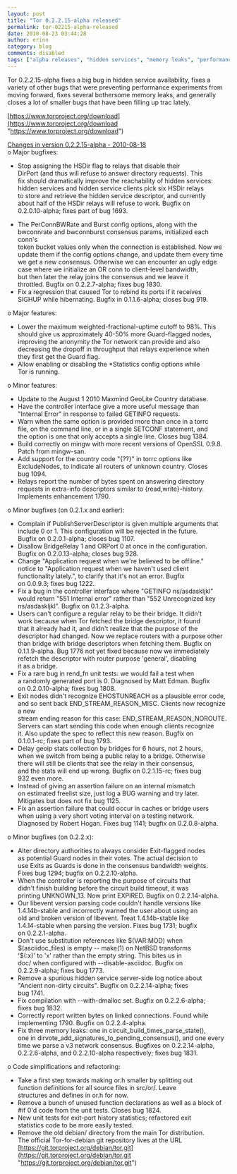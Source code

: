 ```yaml
---
layout: post
title: "Tor 0.2.2.15-alpha released"
permalink: tor-02215-alpha-released
date: 2010-08-23 03:44:28
author: erinn
category: blog
comments: disabled
tags: ["alpha releases", "hidden services", "memory leaks", "performance improvements", "tor"]
---
```


Tor 0.2.2.15-alpha fixes a big bug in hidden service availability, fixes a variety of other bugs that were preventing performance experiments from moving forward, fixes several bothersome memory leaks, and generally closes a lot of smaller bugs that have been filling up trac lately.

[https://www.torproject.org/download](https://www.torproject.org/download "https://www.torproject.org/download")

[Changes in version 0.2.2.15-alpha - 2010-08-18](https://gitweb.torproject.org/tor.git/blob_plain/eba3f37f17a2af4ff628dd5cbc653441e6dce6eb:/ChangeLog)  
 o Major bugfixes:  
 - Stop assigning the HSDir flag to relays that disable their  
 DirPort (and thus will refuse to answer directory requests). This  
 fix should dramatically improve the reachability of hidden services:  
 hidden services and hidden service clients pick six HSDir relays  
 to store and retrieve the hidden service descriptor, and currently  
 about half of the HSDir relays will refuse to work. Bugfix on  
 0.2.0.10-alpha; fixes part of bug 1693.

<!-- more -->

  
 - The PerConnBWRate and Burst config options, along with the  
 bwconnrate and bwconnburst consensus params, initialized each conn's  
 token bucket values only when the connection is established. Now we  
 update them if the config options change, and update them every time  
 we get a new consensus. Otherwise we can encounter an ugly edge  
 case where we initialize an OR conn to client-level bandwidth,  
 but then later the relay joins the consensus and we leave it  
 throttled. Bugfix on 0.2.2.7-alpha; fixes bug 1830.  
 - Fix a regression that caused Tor to rebind its ports if it receives  
 SIGHUP while hibernating. Bugfix in 0.1.1.6-alpha; closes bug 919.

o Major features:  
 - Lower the maximum weighted-fractional-uptime cutoff to 98%. This  
 should give us approximately 40-50% more Guard-flagged nodes,  
 improving the anonymity the Tor network can provide and also  
 decreasing the dropoff in throughput that relays experience when  
 they first get the Guard flag.  
 - Allow enabling or disabling the \*Statistics config options while  
 Tor is running.

o Minor features:  
 - Update to the August 1 2010 Maxmind GeoLite Country database.  
 - Have the controller interface give a more useful message than  
 "Internal Error" in response to failed GETINFO requests.  
 - Warn when the same option is provided more than once in a torrc  
 file, on the command line, or in a single SETCONF statement, and  
 the option is one that only accepts a single line. Closes bug 1384.  
 - Build correctly on mingw with more recent versions of OpenSSL 0.9.8.  
 Patch from mingw-san.  
 - Add support for the country code "{??}" in torrc options like  
 ExcludeNodes, to indicate all routers of unknown country. Closes  
 bug 1094.  
 - Relays report the number of bytes spent on answering directory  
 requests in extra-info descriptors similar to {read,write}-history.  
 Implements enhancement 1790.

o Minor bugfixes (on 0.2.1.x and earlier):  
 - Complain if PublishServerDescriptor is given multiple arguments that  
 include 0 or 1. This configuration will be rejected in the future.  
 Bugfix on 0.2.0.1-alpha; closes bug 1107.  
 - Disallow BridgeRelay 1 and ORPort 0 at once in the configuration.  
 Bugfix on 0.2.0.13-alpha; closes bug 928.  
 - Change "Application request when we're believed to be offline."  
 notice to "Application request when we haven't used client  
 functionality lately.", to clarify that it's not an error. Bugfix  
 on 0.0.9.3; fixes bug 1222.  
 - Fix a bug in the controller interface where "GETINFO ns/asdaskljkl"  
 would return "551 Internal error" rather than "552 Unrecognized key  
 ns/asdaskljkl". Bugfix on 0.1.2.3-alpha.  
 - Users can't configure a regular relay to be their bridge. It didn't  
 work because when Tor fetched the bridge descriptor, it found  
 that it already had it, and didn't realize that the purpose of the  
 descriptor had changed. Now we replace routers with a purpose other  
 than bridge with bridge descriptors when fetching them. Bugfix on  
 0.1.1.9-alpha. Bug 1776 not yet fixed because now we immediately  
 refetch the descriptor with router purpose 'general', disabling  
 it as a bridge.  
 - Fix a rare bug in rend\_fn unit tests: we would fail a test when  
 a randomly generated port is 0. Diagnosed by Matt Edman. Bugfix  
 on 0.2.0.10-alpha; fixes bug 1808.  
 - Exit nodes didn't recognize EHOSTUNREACH as a plausible error code,  
 and so sent back END\_STREAM\_REASON\_MISC. Clients now recognize a new  
 stream ending reason for this case: END\_STREAM\_REASON\_NOROUTE.  
 Servers can start sending this code when enough clients recognize  
 it. Also update the spec to reflect this new reason. Bugfix on  
 0.1.0.1-rc; fixes part of bug 1793.  
 - Delay geoip stats collection by bridges for 6 hours, not 2 hours,  
 when we switch from being a public relay to a bridge. Otherwise  
 there will still be clients that see the relay in their consensus,  
 and the stats will end up wrong. Bugfix on 0.2.1.15-rc; fixes bug  
 932 even more.  
 - Instead of giving an assertion failure on an internal mismatch  
 on estimated freelist size, just log a BUG warning and try later.  
 Mitigates but does not fix bug 1125.  
 - Fix an assertion failure that could occur in caches or bridge users  
 when using a very short voting interval on a testing network.  
 Diagnosed by Robert Hogan. Fixes bug 1141; bugfix on 0.2.0.8-alpha.

o Minor bugfixes (on 0.2.2.x):  
 - Alter directory authorities to always consider Exit-flagged nodes  
 as potential Guard nodes in their votes. The actual decision to  
 use Exits as Guards is done in the consensus bandwidth weights.  
 Fixes bug 1294; bugfix on 0.2.2.10-alpha.  
 - When the controller is reporting the purpose of circuits that  
 didn't finish building before the circuit build timeout, it was  
 printing UNKNOWN\_13. Now print EXPIRED. Bugfix on 0.2.2.14-alpha.  
 - Our libevent version parsing code couldn't handle versions like  
 1.4.14b-stable and incorrectly warned the user about using an  
 old and broken version of libevent. Treat 1.4.14b-stable like  
 1.4.14-stable when parsing the version. Fixes bug 1731; bugfix  
 on 0.2.2.1-alpha.  
 - Don't use substitution references like \$(VAR:MOD) when  
 \$(asciidoc\_files) is empty -- make(1) on NetBSD transforms  
 '\$(:x)' to 'x' rather than the empty string. This bites us in  
 doc/ when configured with --disable-asciidoc. Bugfix on  
 0.2.2.9-alpha; fixes bug 1773.  
 - Remove a spurious hidden service server-side log notice about  
 "Ancient non-dirty circuits". Bugfix on 0.2.2.14-alpha; fixes  
 bug 1741.  
 - Fix compilation with --with-dmalloc set. Bugfix on 0.2.2.6-alpha;  
 fixes bug 1832.  
 - Correctly report written bytes on linked connections. Found while  
 implementing 1790. Bugfix on 0.2.2.4-alpha.  
 - Fix three memory leaks: one in circuit\_build\_times\_parse\_state(),  
 one in dirvote\_add\_signatures\_to\_pending\_consensus(), and one every  
 time we parse a v3 network consensus. Bugfixes on 0.2.2.14-alpha,  
 0.2.2.6-alpha, and 0.2.2.10-alpha respectively; fixes bug 1831.

o Code simplifications and refactoring:  
 - Take a first step towards making or.h smaller by splitting out  
 function definitions for all source files in src/or/. Leave  
 structures and defines in or.h for now.  
 - Remove a bunch of unused function declarations as well as a block of  
 \#if 0'd code from the unit tests. Closes bug 1824.  
 - New unit tests for exit-port history statistics; refactored exit  
 statistics code to be more easily tested.  
 - Remove the old debian/ directory from the main Tor distribution.  
 The official Tor-for-debian git repository lives at the URL  
 [https://git.torproject.org/debian/tor.git](https://git.torproject.org/debian/tor.git "https://git.torproject.org/debian/tor.git")
